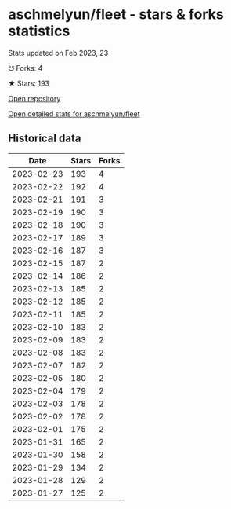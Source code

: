 # aschmelyun/fleet - stars & forks statistics

Stats updated on Feb 2023, 23

☋ Forks: 4

★ Stars: 193

[Open repository](https://github.com/aschmelyun/fleet)

[Open detailed stats for aschmelyun/fleet](https://reviewgithub.com/rep/aschmelyun/fleet)

## Historical data
| Date | Stars | Forks |
|------|-------|-------|
| 2023-02-23 | 193 | 4 | 
| 2023-02-22 | 192 | 4 | 
| 2023-02-21 | 191 | 3 | 
| 2023-02-19 | 190 | 3 | 
| 2023-02-18 | 190 | 3 | 
| 2023-02-17 | 189 | 3 | 
| 2023-02-16 | 187 | 3 | 
| 2023-02-15 | 187 | 2 | 
| 2023-02-14 | 186 | 2 | 
| 2023-02-13 | 185 | 2 | 
| 2023-02-12 | 185 | 2 | 
| 2023-02-11 | 185 | 2 | 
| 2023-02-10 | 183 | 2 | 
| 2023-02-09 | 183 | 2 | 
| 2023-02-08 | 183 | 2 | 
| 2023-02-07 | 182 | 2 | 
| 2023-02-05 | 180 | 2 | 
| 2023-02-04 | 179 | 2 | 
| 2023-02-03 | 178 | 2 | 
| 2023-02-02 | 178 | 2 | 
| 2023-02-01 | 175 | 2 | 
| 2023-01-31 | 165 | 2 | 
| 2023-01-30 | 158 | 2 | 
| 2023-01-29 | 134 | 2 | 
| 2023-01-28 | 129 | 2 | 
| 2023-01-27 | 125 | 2 | 

